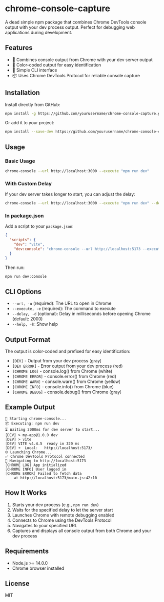 # chrome-console-capture

A dead simple npm package that combines Chrome DevTools console output with your dev process output. Perfect for debugging web applications during development.

## Features

- 🔄 Combines console output from Chrome with your dev server output
- 🎨 Color-coded output for easy identification
- 🚀 Simple CLI interface
- 📦 Uses Chrome DevTools Protocol for reliable console capture

## Installation

Install directly from GitHub:

```bash
npm install -g https://github.com/yourusername/chrome-console-capture.git
```

Or add it to your project:

```bash
npm install --save-dev https://github.com/yourusername/chrome-console-capture.git
```

## Usage

### Basic Usage

```bash
chrome-console --url http://localhost:3000 --execute "npm run dev"
```

### With Custom Delay

If your dev server takes longer to start, you can adjust the delay:

```bash
chrome-console --url http://localhost:3000 --execute "npm run dev" --delay 5000
```

### In package.json

Add a script to your `package.json`:

```json
{
  "scripts": {
    "dev": "vite",
    "dev:console": "chrome-console --url http://localhost:5173 --execute \"npm run dev\""
  }
}
```

Then run:

```bash
npm run dev:console
```

## CLI Options

- `--url, -u` (required): The URL to open in Chrome
- `--execute, -e` (required): The command to execute
- `--delay, -d` (optional): Delay in milliseconds before opening Chrome (default: 2000)
- `--help, -h`: Show help

## Output Format

The output is color-coded and prefixed for easy identification:

- `[DEV]` - Output from your dev process (gray)
- `[DEV ERROR]` - Error output from your dev process (red)
- `[CHROME LOG]` - console.log() from Chrome (white)
- `[CHROME ERROR]` - console.error() from Chrome (red)
- `[CHROME WARN]` - console.warn() from Chrome (yellow)
- `[CHROME INFO]` - console.info() from Chrome (blue)
- `[CHROME DEBUG]` - console.debug() from Chrome (gray)

## Example Output

```
🚀 Starting chrome-console...
📦 Executing: npm run dev
⏳ Waiting 2000ms for dev server to start...
[DEV] > my-app@1.0.0 dev
[DEV] > vite
[DEV] VITE v4.4.5  ready in 320 ms
[DEV] ➜  Local:   http://localhost:5173/
🌐 Launching Chrome...
✅ Chrome DevTools Protocol connected
🔗 Navigating to http://localhost:5173
[CHROME LOG] App initialized
[CHROME INFO] User logged in
[CHROME ERROR] Failed to fetch data
    at http://localhost:5173/main.js:42:10
```

## How It Works

1. Starts your dev process (e.g., `npm run dev`)
2. Waits for the specified delay to let the server start
3. Launches Chrome with remote debugging enabled
4. Connects to Chrome using the DevTools Protocol
5. Navigates to your specified URL
6. Captures and displays all console output from both Chrome and your dev process

## Requirements

- Node.js >= 14.0.0
- Chrome browser installed

## License

MIT 